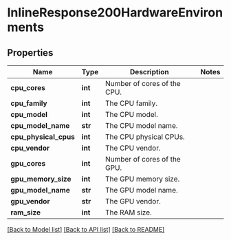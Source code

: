 # InlineResponse200HardwareEnvironments

## Properties
Name | Type | Description | Notes
------------ | ------------- | ------------- | -------------
**cpu_cores** | **int** | Number of cores of the CPU. | 
**cpu_family** | **int** | The CPU family. | 
**cpu_model** | **int** | The CPU model. | 
**cpu_model_name** | **str** | The CPU model name. | 
**cpu_physical_cpus** | **int** | The CPU physical CPUs. | 
**cpu_vendor** | **int** | The CPU vendor. | 
**gpu_cores** | **int** | Number of cores of the GPU. | 
**gpu_memory_size** | **int** | The GPU memory size. | 
**gpu_model_name** | **str** | The GPU model name. | 
**gpu_vendor** | **str** | The GPU vendor. | 
**ram_size** | **int** | The RAM size. | 

[[Back to Model list]](../README.md#documentation-for-models) [[Back to API list]](../README.md#documentation-for-api-endpoints) [[Back to README]](../README.md)

